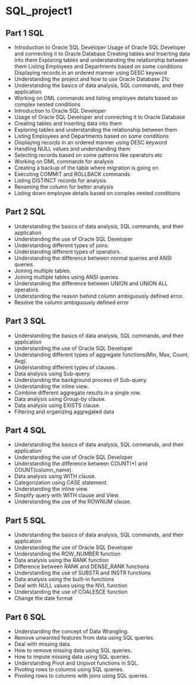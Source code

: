 # SQL_project1

## Part 1 SQL

- Introduction to Oracle SQL Developer Usage of Oracle SQL Developer and connecting it to Oracle Database Creating tables and Inserting data into them Exploring tables and understanding the relationship between them Listing Employees and Departments based on some conditions Displaying records in an ordered manner using DESC keyword
- Understanding the project and how to use Oracle Database 21c
- Understanding the basics of data analysis, SQL commands, and their application
- Working on DML commands and listing employee details based on complex nested conditions
- Introduction to Oracle SQL Developer
- Usage of Oracle SQL Developer and connecting it to Oracle Database
- Creating tables and Inserting data into them
- Exploring tables and understanding the relationship between them
- Listing Employees and Departments based on some conditions
- Displaying records in an ordered manner using DESC keyword
- Handling NULL values and understanding them
- Selecting records based on some patterns like operators etc
- Working on DML commands for analysis
- Creating a backup of the table where migration is going on
- Executing COMMIT and ROLLBACK commands
- Listing DISTINCT records for analysis
- Renaming the column for better analysis
- Listing down employee details based on complex nested conditions


## Part 2 SQL

- Understanding the basics of data analysis, SQL commands, and their application
- Understanding the use of Oracle SQL Developer
- Understanding different types of joins.
- Understanding different types of operators.
- Understanding the difference between normal queries and ANSI queries.
- Joining multiple tables.
- Joining multiple tables using ANSI queries.
- Understanding the difference between UNION and UNION ALL operators.
- Understanding the reason behind column ambiguously defined error.
- Resolve the column ambiguously defined error


## Part 3 SQL

- Understanding the basics of data analysis, SQL commands, and their application
- Understanding the use of Oracle SQL Developer
- Understanding different types of aggregate functions(Min, Max, Count, Avg).
- Understanding different types of clauses.
- Data analysis using Sub-query.
- Understanding the background process of Sub-query.
- Understanding the inline view.
- Combine different aggregate results in a single row.
- Data analysis using Group-by clause.
- Data analysis using EXISTS clause.
- Filtering and organizing aggregated data


## Part 4 SQL

- Understanding the basics of data analysis, SQL commands, and their application
- Understanding the use of Oracle SQL Developer
- Understanding the difference between COUNT(*) and COUNT(column_name).
- Data analysis using WITH clause.
- Categorization using CASE statement.
- Understanding the inline view.
- Simplify query with WITH clause and View.
- Understanding the use of the ROWNUM clause.

## Part 5 SQL 

- Understanding the basics of data analysis, SQL commands, and their application
- Understanding the use of Oracle SQL Developer
- Understanding the ROW_NUMBER function
- Data analysis using the RANK function
- Difference between RANK and DENSE_RANK functions
- Understanding the use of SUBSTR and INSTR functions
- Data analysis using the built-in functions
- Deal with NULL values using the NVL function
- Understanding the use of COALESCE function
- Change the date format

## Part 6 SQL

- Understanding the concept of Data Wrangling.
- Remove unwanted features from data using SQL queries.
- Deal with missing data.
- How to remove missing data using SQL queries.
- How to impute missing data using SQL queries.
- Understanding Pivot and Unpivot functions in SQL.
- Pivoting rows to columns using SQL queries.
- Pivoting rows to columns with joins using SQL queries.



